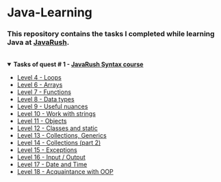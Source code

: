 # <a name="start"></a> Java-Learning

<!-- ## About <a name = "about"></a> -->

### This repository contains the tasks I completed while learning **Java** at [JavaRush](https://javarush.com/).

<br>

<details open="open">
    <summary><b>Tasks of quest # 1 - <a href="https://github.com/mentor-dev/Java-Learning/tree/main/JavaRush_1#start">JavaRush Syntax course</a></b></summary>
    <ul>
        <li><a href="https://github.com/mentor-dev/Java-Learning/tree/main/JavaRush_1/04_Loops#start">Level 4 - Loops</a></li>
        <li><a href="https://github.com/mentor-dev/Java-Learning/tree/main/JavaRush_1/06_Arrays#start">Level 6 - Arrays</a></li>
        <li><a href="https://github.com/mentor-dev/Java-Learning/tree/main/JavaRush_1/07_Functions#start">Level 7 - Functions</a></li>
        <li><a href="https://github.com/mentor-dev/Java-Learning/tree/main/JavaRush_1/08_Data_types#start">Level 8 - Data types</a></li>
        <li><a href="https://github.com/mentor-dev/Java-Learning/tree/main/JavaRush_1/09_Useful_nuances#start">Level 9 - Useful nuances</a></li>
        <li><a href="https://github.com/mentor-dev/Java-Learning/tree/main/JavaRush_1/10_Strings#start">Level 10 - Work with strings</a></li>
        <li><a href="https://github.com/mentor-dev/Java-Learning/tree/main/JavaRush_1/11_Objects#start">Level 11 - Objects</a></li>
        <li><a href="https://github.com/mentor-dev/Java-Learning/tree/main/JavaRush_1/12_Static#start">Level 12 - Classes and static</a></li>
        <li><a href="https://github.com/mentor-dev/Java-Learning/tree/main/JavaRush_1/13_Collections#start">Level 13 - Collections, Generics</a></li>
        <li><a href="https://github.com/mentor-dev/Java-Learning/tree/main/JavaRush_1/14_Collections_2#start">Level 14 - Collections (part 2)</a></li>
        <li><a href="https://github.com/mentor-dev/Java-Learning/tree/main/JavaRush_1/15_Exceptions#start">Level 15 - Exceptions</a></li>
        <li><a href="https://github.com/mentor-dev/Java-Learning/tree/main/JavaRush_1/16_Input_Output#start">Level 16 - Input / Output</a></li>
        <li><a href="https://github.com/mentor-dev/Java-Learning/tree/main/JavaRush_1/17_Date_and_Time#start">Level 17 - Date and Time</a></li>
        <li><a href="https://github.com/mentor-dev/Java-Learning/tree/main/JavaRush_1/18_Acquaintance_with_OOP#start">Level 18 - Acquaintance with OOP</a></li>
    </ul>
</details>
